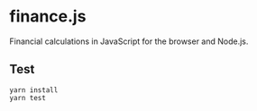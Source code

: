 # finance.js

Financial calculations in JavaScript for the browser and Node.js.

## Test

    yarn install
    yarn test
